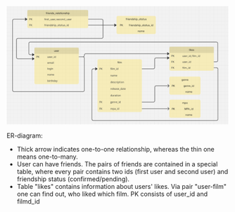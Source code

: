 ![ER-diagram in the project Filmorate](https://github.com/ZhiRafik/Filmorate/blob/main/ER-Filmorate.png?raw=true)

ER-diagram:
- Thick arrow indicates one-to-one relationship, whereas the thin one means one-to-many. 
- User can have friends. The pairs of friends are contained in a special table, where every pair contains two ids (first user and second user) and friendship status (confirmed/pending).
- Table "likes" contains information about users' likes. Via pair "user-film" one can find out, who liked which film. PK consists of user_id and filmd_id
